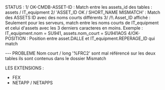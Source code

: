 STATUS :
1/ OK-CMDB-ASSET-ID : Match entre les assets_id des tables : assets / IT_equipment
2/ 'ASSET_ID OK / SHORT_NAME MISMATCH' : Match des ASSETS ID avec des noms courts différents
3/ /!\ Asset_ID affiché : Seulement pour les serveurs, match entre les noms courts de IT_equipment et celui 
d'assets avec les 3 derniers caracteres en moins. Exemple : IT_equipment.nom = SU941, assets.nom_court = SU941AOS
4/OK-POSITION : Position entre asset.DALLE et IT_equipment.REPERAGE_ID qui match

--- PROBLEME
Nom court / long '%FRC2' sont mal référencé sur les deux tables ils sont contenus dans le dossier Mismatch

LES EXTENSIONS :
- FEX
- NETAPP / NETAPPS